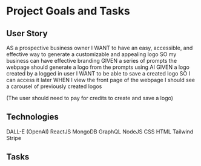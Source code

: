 # Project Goals and Tasks

## User Story
AS a prospective business owner
I WANT to have an easy, accessible, and effective way to generate a customizable and appealing logo
SO my business can have effective branding
GIVEN a series of prompts
the webpage should generate a logo from the prompts using AI
GIVEN a logo created by a logged in user
I WANT to be able to save a created logo SO I can access it later
WHEN I view the front page of the webpage
I should see a carousel of previously created logos

(The user should need to pay for credits to create and save a logo)

## Technologies
DALL-E (OpenAI)
ReactJS
MongoDB
GraphQL
NodeJS
CSS
HTML
Tailwind
Stripe

## Tasks
